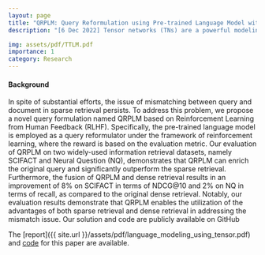 ```yaml
---
layout: page
title: "QRPLM: Query Reformulation using Pre-trained Language Model with Reinforcement Learning"
description: "[6 Dec 2022] Tensor networks (TNs) are a powerful modeling framework developed for complex quantum systems, and have been recently applied within machine learning.  We propose a novel Tensor Train Language Model, as a first attempt to apply tensor networks on realworld language modeling tasks."

img: assets/pdf/TTLM.pdf
importance: 1
category: Research
---
```


#### Background

In spite of substantial efforts, the issue of mismatching between query and document in sparse retrieval persists. To address this problem, we propose a novel query formulation named QRPLM based on Reinforcement Learning from Human Feedback (RLHF). Specifically, the pre-trained language model is employed as a query reformulator under the framework of reinforcement learning, where the reward is based on the evaluation metric. Our evaluation of QRPLM on two widely-used information retrieval datasets, namely SCIFACT and Neural Question (NQ), demonstrates that QRPLM can enrich the original query and significantly outperform the sparse retrieval. Furthermore, the fusion of QRPLM and dense retrieval results in an improvement of 8% on SCIFACT in terms of NDCG@10 and 2% on NQ in terms of recall, as compared to the original dense retrieval. Notably, our evaluation results demonstrate that QRPLM enables the utilization of the advantages of both sparse retrieval and dense retrieval in addressing the mismatch issue. Our solution and code are publicly available on GitHub


The [report]({{ site.url }}/assets/pdf/language_modeling_using_tensor.pdf) and <a href="https://github.com/tensortrainlm/tensortrainlm">code</a>  for this paper are available.


<!-- <a href="{{ '/assets/pdf/language_modeling_using_tensor.pdf' | prepend: site.baseurl | prepend: site.url }}">report</a> -->
